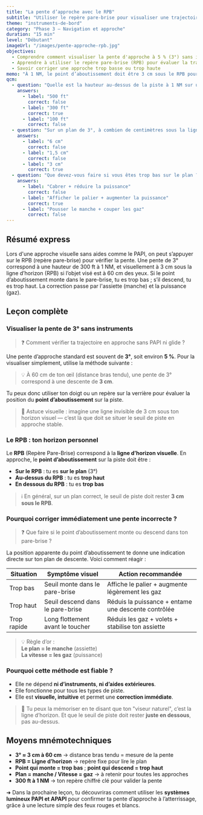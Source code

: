 ```yaml
---
title: "La pente d’approche avec le RPB"
subtitle: "Utiliser le repère pare-brise pour visualiser une trajectoire stable"
theme: "instruments-de-bord"
category: "Phase 3 – Navigation et approche"
duration: "15 min"
level: "Débutant"
imageUrl: "/images/pente-approche-rpb.jpg"
objectives:
  - Comprendre comment visualiser la pente d'approche à 5 % (3°) sans instrument
  - Apprendre à utiliser le repère pare-brise (RPB) pour évaluer la trajectoire
  - Savoir corriger une approche trop basse ou trop haute
memo: "À 1 NM, le point d’aboutissement doit être 3 cm sous le RPB pour une pente de 3°"
qcm:
  - question: "Quelle est la hauteur au-dessus de la piste à 1 NM sur un plan à 5 % ?"
    answers:
      - label: "500 ft"
        correct: false
      - label: "300 ft"
        correct: true
      - label: "100 ft"
        correct: false
  - question: "Sur un plan de 3°, à combien de centimètres sous la ligne d'horizon doit se situer le point d'aboutissement ?"
    answers:
      - label: "6 cm"
        correct: false
      - label: "1,5 cm"
        correct: false
      - label: "3 cm"
        correct: true
  - question: "Que devez-vous faire si vous êtes trop bas sur le plan ?"
    answers:
      - label: "Cabrer + réduire la puissance"
        correct: false
      - label: "Afficher le palier + augmenter la puissance"
        correct: true
      - label: "Pousser le manche + couper les gaz"
        correct: false
---
```


## Résumé express

Lors d'une approche visuelle sans aides comme le PAPI, on peut s’appuyer sur le RPB (repère pare-brise) pour vérifier la pente. Une pente de 3° correspond à une hauteur de 300 ft à 1 NM, et visuellement à 3 cm sous la ligne d’horizon (RPB) si l’objet visé est à 60 cm des yeux. Si le point d’aboutissement monte dans le pare-brise, tu es trop bas ; s’il descend, tu es trop haut. La correction passe par l'assiette (manche) et la puissance (gaz).

## Leçon complète

### Visualiser la pente de 3° sans instruments

> ❓ Comment vérifier ta trajectoire en approche sans PAPI ni glide ?

Une pente d’approche standard est souvent de **3°**, soit environ **5 %**. Pour la visualiser simplement, utilise la méthode suivante :

> 💡 À 60 cm de ton œil (distance bras tendu), une pente de 3° correspond à une descente de **3 cm**.

Tu peux donc utiliser ton doigt ou un repère sur la verrière pour évaluer la position du **point d’aboutissement** sur la piste.

> 🧠 Astuce visuelle : imagine une ligne invisible de 3 cm sous ton horizon visuel — c’est là que doit se situer le seuil de piste en approche stable.

### Le RPB : ton horizon personnel

Le **RPB** (Repère Pare-Brise) correspond à la **ligne d’horizon visuelle**. En approche, le **point d’aboutissement** sur la piste doit être :

- **Sur le RPB** : tu es **sur le plan** (3°)
- **Au-dessus du RPB** : tu es **trop haut**
- **En dessous du RPB** : tu es **trop bas**

> ℹ️ En général, sur un plan correct, le seuil de piste doit rester **3 cm sous le RPB**.

### Pourquoi corriger immédiatement une pente incorrecte ?

> ❓ Que faire si le point d’aboutissement monte ou descend dans ton pare-brise ?

La position apparente du point d’aboutissement te donne une indication directe sur ton plan de descente. Voici comment réagir :

| **Situation** | **Symptôme visuel**              | **Action recommandée**                              |
| ------------- | -------------------------------- | --------------------------------------------------- |
| Trop bas      | Seuil monte dans le pare-brise   | Affiche le palier + augmente légèrement les gaz     |
| Trop haut     | Seuil descend dans le pare-brise | Réduis la puissance + entame une descente contrôlée |
| Trop rapide   | Long flottement avant le toucher | Réduis les gaz + volets + stabilise ton assiette    |

> 💡 Règle d’or :  
> **Le plan = le manche** (assiette)  
> **La vitesse = les gaz** (puissance)

### Pourquoi cette méthode est fiable ?

- Elle ne dépend **ni d’instruments**, **ni d’aides extérieures**.
- Elle fonctionne pour tous les types de piste.
- Elle est **visuelle, intuitive** et permet une **correction immédiate**.

> 🧠 Tu peux la mémoriser en te disant que ton "viseur naturel", c’est la ligne d’horizon. Et que le seuil de piste doit rester **juste en dessous**, pas au-dessus.

## Moyens mnémotechniques

- **3° ≈ 3 cm à 60 cm** → distance bras tendu = mesure de la pente
- **RPB = Ligne d’horizon** → repère fixe pour lire le plan
- **Point qui monte = trop bas** ; **point qui descend = trop haut**
- **Plan = manche / Vitesse = gaz** → à retenir pour toutes les approches
- **300 ft à 1 NM** → ton repère chiffré clé pour valider la pente

➜ Dans la prochaine leçon, tu découvriras comment utiliser les **systèmes lumineux PAPI et APAPI** pour confirmer ta pente d’approche à l’atterrissage, grâce à une lecture simple des feux rouges et blancs.
